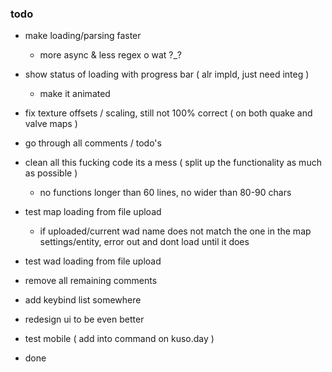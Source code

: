 ### todo
 - make loading/parsing faster
   - more async & less regex o wat ?_?

 - show status of loading with progress bar ( alr impld, just need integ )
   - make it animated

 - fix texture offsets / scaling, still not 100% correct ( on both quake and valve maps )

 - go through all comments / todo's

 - clean all this fucking code its a mess ( split up the functionality as much as possible )
   - no functions longer than 60 lines, no wider than 80-90 chars

 - test map loading from file upload
   - if uploaded/current wad name does not match the one in the map settings/entity, error out and dont load until it does

 - test wad loading from file upload

 - remove all remaining comments

 - add keybind list somewhere

 - redesign ui to be even better

 - test mobile ( add into command on kuso.day )

 - done
